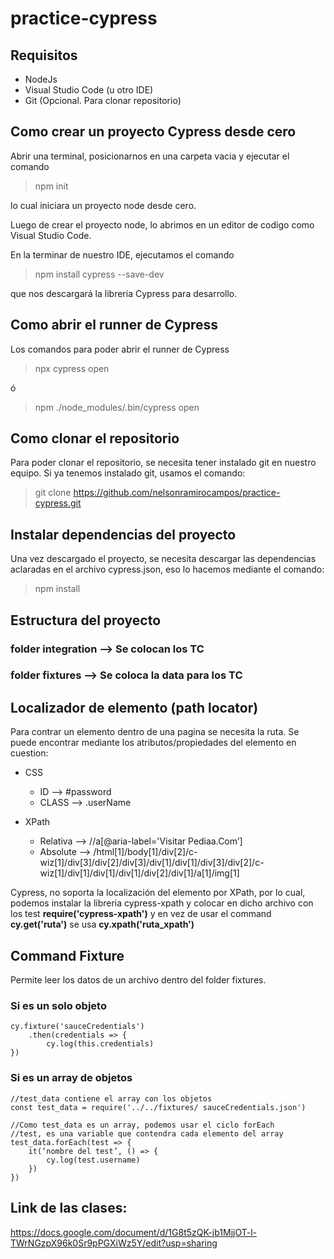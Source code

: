 # practice-cypress

## Requisitos
- NodeJs
- Visual Studio Code (u otro IDE)
- Git (Opcional. Para clonar repositorio)

## Como crear un proyecto Cypress desde cero

Abrir una terminal, posicionarnos en una carpeta vacia y ejecutar el comando

>   npm init

lo cual iniciara un proyecto node desde cero.

Luego de crear el proyecto node, lo abrimos en un editor de codigo como Visual Studio Code.

En la terminar de nuestro IDE, ejecutamos el comando

>   npm install cypress --save-dev

que nos descargará la libreria Cypress para desarrollo.


## Como abrir el runner de Cypress

Los comandos para poder abrir el runner de Cypress

>   npx cypress open

ó

>   npm ./node_modules/.bin/cypress open


## Como clonar el repositorio
Para poder clonar el repositorio, se necesita tener instalado git en nuestro equipo.
Si ya tenemos instalado git, usamos el comando:

>   git clone https://github.com/nelsonramirocampos/practice-cypress.git


## Instalar dependencias del proyecto
Una vez descargado el proyecto, se necesita descargar las dependencias aclaradas en el archivo cypress.json, eso lo hacemos mediante el comando:
>   npm install


## Estructura del proyecto
### folder integration --> Se colocan los TC
### folder fixtures --> Se coloca la data para los TC

## Localizador de elemento (path locator)
Para contrar un elemento dentro de una pagina se necesita la ruta. Se puede encontrar mediante los atributos/propiedades del elemento en cuestion:
 - CSS
	 - ID --> #password
	 - CLASS --> .userName

-	XPath
	-	Relativa --> //a[@aria-label='Visitar Pediaa.Com’] 
	-	Absolute --> /html[1]/body[1]/div[2]/c-wiz[1]/div[3]/div[2]/div[3]/div[1]/div[1]/div[3]/div[2]/c-wiz[1]/div[1]/div[1]/div[1]/div[2]/div[1]/a[1]/img[1]

Cypress, no soporta la localización del elemento por XPath, por lo cual, podemos instalar la libreria cypress-xpath y colocar en dicho archivo con los test **require('cypress-xpath')** y en vez de usar el command **cy.get('ruta')** se usa **cy.xpath('ruta_xpath')**

## Command Fixture
Permite leer los datos de un archivo dentro del folder fixtures.
### Si es un solo objeto
```
cy.fixture('sauceCredentials')
	.then(credentials => {
		cy.log(this.credentials)
})
```
### Si es un array de objetos
```
//test_data contiene el array con los objetos
const test_data = require('../../fixtures/ sauceCredentials.json')

//Como test_data es un array, podemos usar el ciclo forEach
//test, es una variable que contendra cada elemento del array
test_data.forEach(test => {
	it(‘nombre del test’, () => {
		cy.log(test.username)
	})
})
```

## Link de las clases: 
https://docs.google.com/document/d/1G8t5zQK-jb1MjjOT-l-TWrNGzpX96k0Sr9pPGXiWz5Y/edit?usp=sharing